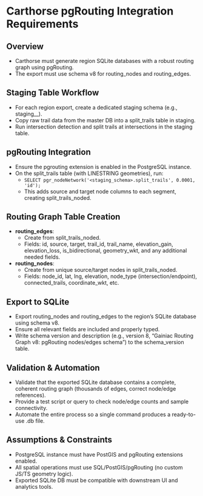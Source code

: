 # Carthorse pgRouting Integration Requirements

## Overview
- Carthorse must generate region SQLite databases with a robust routing graph using pgRouting.
- The export must use schema v8 for routing_nodes and routing_edges.

## Staging Table Workflow
- For each region export, create a dedicated staging schema (e.g., staging_<region>_<timestamp>).
- Copy raw trail data from the master DB into a split_trails table in staging.
- Run intersection detection and split trails at intersections in the staging table.

## pgRouting Integration
- Ensure the pgrouting extension is enabled in the PostgreSQL instance.
- On the split_trails table (with LINESTRING geometries), run:
  - `SELECT pgr_nodeNetwork('<staging_schema>.split_trails', 0.0001, 'id');`
  - This adds source and target node columns to each segment, creating split_trails_noded.

## Routing Graph Table Creation
- **routing_edges**:
  - Create from split_trails_noded.
  - Fields: id, source, target, trail_id, trail_name, elevation_gain, elevation_loss, is_bidirectional, geometry_wkt, and any additional needed fields.
- **routing_nodes**:
  - Create from unique source/target nodes in split_trails_noded.
  - Fields: node_id, lat, lng, elevation, node_type (intersection/endpoint), connected_trails, coordinate_wkt, etc.

## Export to SQLite
- Export routing_nodes and routing_edges to the region’s SQLite database using schema v8.
- Ensure all relevant fields are included and properly typed.
- Write schema version and description (e.g., version 8, “Gainiac Routing Graph v8: pgRouting nodes/edges schema”) to the schema_version table.

## Validation & Automation
- Validate that the exported SQLite database contains a complete, coherent routing graph (thousands of edges, correct node/edge references).
- Provide a test script or query to check node/edge counts and sample connectivity.
- Automate the entire process so a single command produces a ready-to-use <region>.db file.

## Assumptions & Constraints
- PostgreSQL instance must have PostGIS and pgRouting extensions enabled.
- All spatial operations must use SQL/PostGIS/pgRouting (no custom JS/TS geometry logic).
- Exported SQLite DB must be compatible with downstream UI and analytics tools. 